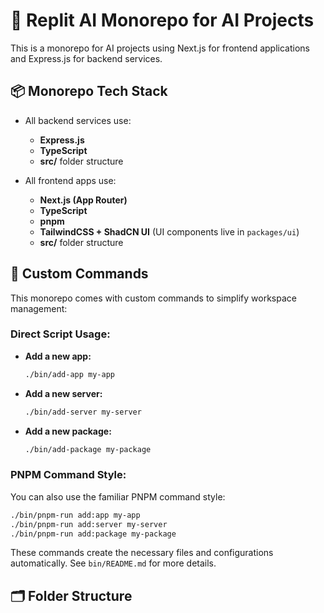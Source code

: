 # 🧠 Replit AI Monorepo for AI Projects

This is a monorepo for AI projects using Next.js for frontend applications and Express.js for backend services.

## 📦 Monorepo Tech Stack

- All backend services use:
  - **Express.js**
  - **TypeScript**
  - **src/** folder structure

- All frontend apps use:
  - **Next.js (App Router)**
  - **TypeScript**
  - **pnpm**
  - **TailwindCSS + ShadCN UI** (UI components live in `packages/ui`)
  - **src/** folder structure

## 🚀 Custom Commands

This monorepo comes with custom commands to simplify workspace management:

### Direct Script Usage:

- **Add a new app:** 
  ```bash
  ./bin/add-app my-app
  ```

- **Add a new server:** 
  ```bash
  ./bin/add-server my-server
  ```

- **Add a new package:** 
  ```bash
  ./bin/add-package my-package
  ```

### PNPM Command Style:

You can also use the familiar PNPM command style:

```bash
./bin/pnpm-run add:app my-app
./bin/pnpm-run add:server my-server
./bin/pnpm-run add:package my-package
```

These commands create the necessary files and configurations automatically. See `bin/README.md` for more details.

## 🗂 Folder Structure

